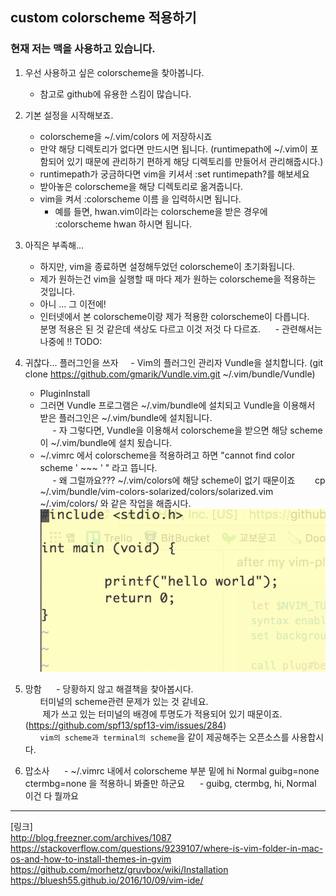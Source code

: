 ## custom colorscheme 적용하기


### 현재 저는 맥을 사용하고 있습니다.

1. 우선 사용하고 싶은 colorscheme을 찾아봅니다.
      - 참고로 github에 유용한 스킴이 많습니다.
2. 기본 설정을 시작해보죠.
      - colorscheme을 ~/.vim/colors 에 저장하시죠
      - 만약 해당 디렉토리가 없다면 만드시면 됩니다. (runtimepath에 ~/.vim이 포함되어 있기 때문에 관리하기 편하게 해당 디렉토리를 만들어서 관리해줍시다.)
      - runtimepath가 궁금하다면 vim을 키셔서 :set runtimepath?를 해보세요
      - 받아놓은 colorscheme을 해당 디렉토리로 옮겨줍니다.
      - vim을 켜서 :colorscheme 이름 을 입력하시면 됩니다.
           
           * 예를 들면, hwan.vim이라는 colorscheme을 받은 경우에 :colorscheme hwan 하시면 됩니다.
3. 아직은 부족해...
      - 하지만, vim을 종료하면 설정해두었던 colorscheme이 초기화됩니다.
      - 제가 원하는건 vim을 실행할 때 마다 제가 원하는 colorscheme을 적용하는 것입니다.
      - 아니 ... 그 이전에!
      - 인터넷에서 본 colorscheme이랑 제가 적용한 colorscheme이 다릅니다.  
        분명 적용은 된 것 같은데 색상도 다르고 이것 저것 다 다르죠.
      - 관련해서는 나중에 !! TODO:
      
4. 귀찮다... 플러그인을 쓰자
      - Vim의 플러그인 관리자 Vundle을 설치합니다. (git clone https://github.com/gmarik/Vundle.vim.git ~/.vim/bundle/Vundle)
      - PluginInstall
      - 그러면 Vundle 프로그램은 ~/.vim/bundle에 설치되고 Vundle을 이용해서 받은 플러그인은  ~/.vim/bundle에 설치됩니다.       
      - 자 그렇다면, Vundle을 이용해서 colorscheme을 받으면 해당 scheme이 ~/.vim/bundle에 설치 됬습니다.
      - ~/.vimrc 에서 colorscheme을 적용하려고 하면 "cannot find color scheme ' ~~~ ' " 라고 뜹니다.  
      - 왜 그럴까요??? ~/.vim/colors에 해당 scheme이 없기 때문이죠
        cp ~/.vim/bundle/vim-colors-solarized/colors/solarized.vim ~/.vim/colors/ 와 같은 작업을 해줍시다.   
        ![fail](./fail_vimcolor.png)
          
5. 망함
      - 당황하지 않고 해결책을 찾아봅시다.    
        터미널의 scheme관련 문제가 있는 것 같네요.   
        제가 쓰고 있는 터미널의 배경에 투명도가 적용되어 있기 때문이죠. (https://github.com/spf13/spf13-vim/issues/284)  
        `vim의 scheme과 terminal의 scheme`을 같이 제공해주는 오픈소스를 사용합시다.  
      
6. 맙소사
      - ~/.vimrc 내에서 colorscheme 부분 밑에 hi Normal guibg=none ctermbg=none 을 적용하니 봐줄만 하군요
      - guibg, ctermbg, hi, Normal 이건 다 뭘까요
          
          
---
[링크]  
http://blog.freezner.com/archives/1087  
https://stackoverflow.com/questions/9239107/where-is-vim-folder-in-mac-os-and-how-to-install-themes-in-gvim  
https://github.com/morhetz/gruvbox/wiki/Installation  
https://bluesh55.github.io/2016/10/09/vim-ide/  
